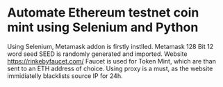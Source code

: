 # Automate Ethereum testnet coin mint using Selenium and Python

Using Selenium, Metamask addon is firstly instlled. Metamask 128 Bit 12 word seed SEED is randomly generated and imported. Website https://rinkebyfaucet.com/ Faucet is used for Token Mint, which are than sent to an ETH address of choice. Using proxy is a must, as the website immidiatelly blacklists source IP for 24h.
